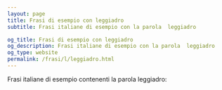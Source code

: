 ```yaml
---
layout: page
title: Frasi di esempio con leggiadro 
subtitle: Frasi italiane di esempio con la parola  leggiadro

og_title: Frasi di esempio con leggiadro 
og_description: Frasi italiane di esempio con la parola  leggiadro
og_type: website
permalink: /frasi/l/leggiadro.html
---
```


Frasi italiane di esempio contenenti la parola leggiadro:



